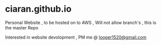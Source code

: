 # ciaran.github.io 
Personal Website , to be hosted on to AWS , Will not allow branch's , this is the master Repo


Interested in website devolopment , PM me @ looper1520@gmail.com
